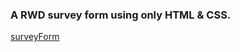 ### A RWD survey form using only HTML & CSS.
[surveyForm](https://hannahchen777.github.io/surveyForm/surveyForm.html)
